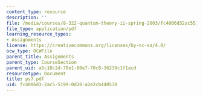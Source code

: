 ```yaml
---
content_type: resource
description: ''
file: /media/courses/8-322-quantum-theory-ii-spring-2003/fc4006d32ac551990d20a2e2cb440530_ps7.pdf
file_type: application/pdf
learning_resource_types:
- Assignments
license: https://creativecommons.org/licenses/by-nc-sa/4.0/
ocw_type: OCWFile
parent_title: Assignments
parent_type: CourseSection
parent_uid: a5c18c2d-70e1-80e7-70c8-36239c1f1acd
resourcetype: Document
title: ps7.pdf
uid: fc4006d3-2ac5-5199-0d20-a2e2cb440530
---
```

